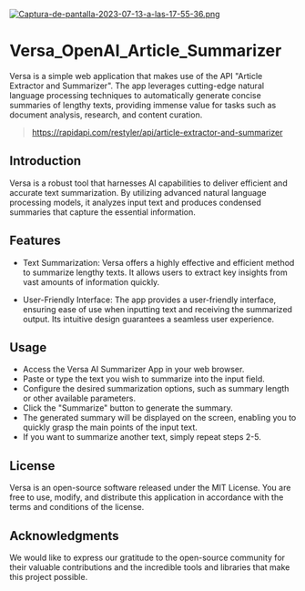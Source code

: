 [![Captura-de-pantalla-2023-07-13-a-las-17-55-36.png](https://i.postimg.cc/Hxz1F59d/Captura-de-pantalla-2023-07-13-a-las-17-55-36.png)](https://postimg.cc/cgvznvzb)
# Versa_OpenAI_Article_Summarizer
Versa is a simple web application that makes use of the API "Article Extractor and Summarizer". The app leverages cutting-edge natural language processing techniques to automatically generate concise summaries of lengthy texts, providing immense value for tasks such as document analysis, research, and content curation.
> https://rapidapi.com/restyler/api/article-extractor-and-summarizer

## Introduction
Versa  is a robust tool that harnesses AI capabilities to deliver efficient and accurate text summarization. By utilizing advanced natural language processing models, it analyzes input text and produces condensed summaries that capture the essential information.

## Features
- Text Summarization: Versa offers a highly effective and efficient method to summarize lengthy texts. It allows users to extract key insights from vast amounts of information quickly.

- User-Friendly Interface: The app provides a user-friendly interface, ensuring ease of use when inputting text and receiving the summarized output. Its intuitive design guarantees a seamless user experience.

## Usage
- Access the Versa AI Summarizer App in your web browser.
- Paste or type the text you wish to summarize into the input field.
- Configure the desired summarization options, such as summary length or other available parameters.
- Click the "Summarize" button to generate the summary.
- The generated summary will be displayed on the screen, enabling you to quickly grasp the main points of the input text.
- If you want to summarize another text, simply repeat steps 2-5.

## License
Versa is an open-source software released under the MIT License. You are free to use, modify, and distribute this application in accordance with the terms and conditions of the license.

## Acknowledgments
We would like to express our gratitude to the open-source community for their valuable contributions and the incredible tools and libraries that make this project possible.
